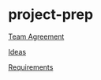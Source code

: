 # project-prep

[Team Agreement](https://github.com/Code-Cellos/project-prep/blob/main/team-agreement.md)

[Ideas](https://github.com/Code-Cellos/project-prep/blob/main/ideas.md)

[Requirements](https://github.com/Code-Cellos/project-prep/blob/main/requirements.md)
